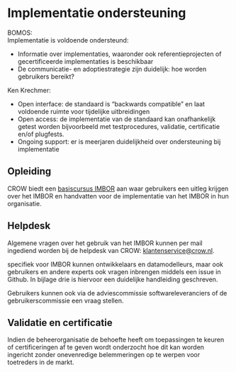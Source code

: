 # Implementatie ondersteuning

<aside class="note" title="Er is nog niet extern getoetst of de beheerorganisatie voldoet aan BOMOS.">
</aside>

<aside class="note" title="Eisen">
BOMOS:<br>
Implementatie is voldoende ondersteund:
<ul><li>Informatie over implementaties, waaronder ook referentieprojecten of gecertificeerde implementaties is beschikbaar </li>
<li>De communicatie- en adoptiestrategie zijn duidelijk: hoe worden gebruikers bereikt?</li></ul>

Ken Krechmer:
<ul><li>Open interface: de standaard is “backwards compatible” en laat voldoende ruimte voor tijdelijke uitbreidingen</li>
<li>Open access: de implementatie van de standaard kan onafhankelijk getest worden bijvoorbeeld met  testprocedures, validatie, certificatie en/of plugfests.</li>
<li>Ongoing support: er is meerjaren duidelijkheid over ondersteuning bij implementatie</li></ul> 
</aside>

## Opleiding
CROW biedt een [basiscursus IMBOR](https://crow.opleidingsportaal.nl/cursussen/basiscursus-imbor) aan waar gebruikers een uitleg krijgen over het IMBOR en handvatten voor de implementatie van het IMBOR in hun organisatie.

## Helpdesk 
Algemene vragen over het gebruik van het IMBOR kunnen per mail ingediend worden bij de helpdesk van CROW: klantenservice@crow.nl. 

specifiek voor IMBOR kunnen ontwikkelaars en datamodelleurs, maar ook gebruikers en andere experts ook vragen inbrengen middels een issue in Github. In bijlage drie is hiervoor een duidelijke handleiding geschreven. 

Gebruikers kunnen ook via de adviescommissie softwareleveranciers of de gebruikerscommissie een vraag stellen.

## Validatie en certificatie

Indien de beheerorganisatie de behoefte heeft om toepassingen te keuren of certificeringen af te geven wordt onderzocht hoe dit kan worden ingericht zonder onevenredige belemmeringen op te werpen voor toetreders in de markt.